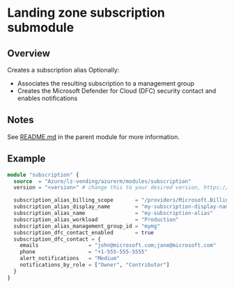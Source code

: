 # Landing zone subscription submodule

## Overview

Creates a subscription alias
Optionally:

- Associates the resulting subscription to a management group 
- Creates the Microsoft Defender for Cloud (DFC) security contact and enables notifications

## Notes

See [README.md](https://github.com/Azure/terraform-azurerm-lz-vending#readme) in the parent module for more information.

## Example

```terraform
module "subscription" {
  source  = "Azure/lz-vending/azurerm/modules/subscription"
  version = "<version>" # change this to your desired version, https://www.terraform.io/language/expressions/version-constraints

  subscription_alias_billing_scope       = "/providers/Microsoft.Billing/billingAccounts/1234567/enrollmentAccounts/123456"
  subscription_alias_display_name        = "my-subscription-display-name"
  subscription_alias_name                = "my-subscription-alias"
  subscription_alias_workload            = "Production"
  subscription_alias_management_group_id = "mymg"
  subscription_dfc_contact_enabled       = true
  subscription_dfc_contact = {
    emails                = "john@microsoft.com;jane@microsoft.com"
    phone                 = "+1-555-555-5555"
    alert_notifications   = "Medium"
    notifications_by_role = ["Owner", "Contributor"]
  }
}
```
